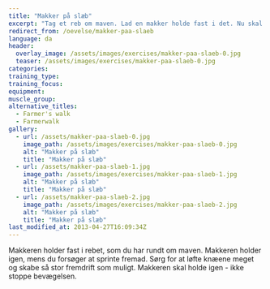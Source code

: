 ```yaml
---
title: "Makker på slæb"
excerpt: "Tag et reb om maven. Lad en makker holde fast i det. Nu skal du sprinte fremad."
redirect_from: /oevelse/makker-paa-slaeb
language: da
header:
  overlay_image: /assets/images/exercises/makker-paa-slaeb-0.jpg
  teaser: /assets/images/exercises/makker-paa-slaeb-0.jpg
categories:
training_type: 
training_focus: 
equipment:
muscle_group:
alternative_titles:
  - Farmer's walk
  - Farmerwalk
gallery:
  - url: /assets/makker-paa-slaeb-0.jpg
    image_path: /assets/images/exercises/makker-paa-slaeb-0.jpg
    alt: "Makker på slæb"
    title: "Makker på slæb"
  - url: /assets/makker-paa-slaeb-1.jpg
    image_path: /assets/images/exercises/makker-paa-slaeb-1.jpg
    alt: "Makker på slæb"
    title: "Makker på slæb"
  - url: /assets/makker-paa-slaeb-2.jpg
    image_path: /assets/images/exercises/makker-paa-slaeb-2.jpg
    alt: "Makker på slæb"
    title: "Makker på slæb"
last_modified_at: 2013-04-27T16:09:34Z
---
```


Makkeren holder fast i rebet, som du har rundt om maven. Makkeren holder igen, mens du forsøger at sprinte fremad. Sørg for at løfte knæene meget og skabe så stor fremdrift som muligt. Makkeren skal holde igen - ikke stoppe bevægelsen.
